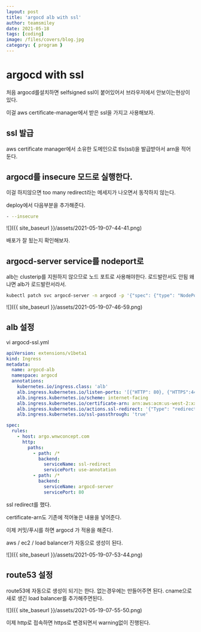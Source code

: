 ```yaml
---
layout: post
title: 'argocd alb with ssl'
author: teamsmiley
date: 2021-05-18
tags: [coding]
image: /files/covers/blog.jpg
category: { program }
---
```


# argocd with ssl

처음 argocd를설치하면 selfsigned ssl이 붙어있어서 브라우저에서 안보이는현상이 있다.

이걸 aws certificate-manager에서 받은 ssl을 가지고 사용해보자.

## ssl 발급

aws certificate manager에서 소유한 도메인으로 tls(ssl)을 발급받아서 arn을 적어둔다.

## argocd를 insecure 모드로 실행한다.

이걸 하지않으면 too many redirect라는 메세지가 나오면서 동작하지 않는다.

deploy에서 다음부분을 추가해준다.

```bash
- --insecure
```

![]({{ site_baseurl }}/assets/2021-05-19-07-44-41.png)

배포가 잘 됬는지 확인해보자.

## argocd-server service를 nodeport로

alb는 clusterip를 지원하지 않으므로 노드 포트로 사용해야한다. 로드발란서도 안됨 왜냐면 alb가 로드발란서라서.

```bash
kubectl patch svc argocd-server -n argocd -p '{"spec": {"type": "NodePort"}}'
```

![]({{ site_baseurl }}/assets/2021-05-19-07-46-59.png)

## alb 설정

vi argocd-ssl.yml

```yml
apiVersion: extensions/v1beta1
kind: Ingress
metadata:
  name: argocd-alb
  namespace: argocd
  annotations:
    kubernetes.io/ingress.class: 'alb'
    alb.ingress.kubernetes.io/listen-ports: '[{"HTTP": 80}, {"HTTPS":443}]'
    alb.ingress.kubernetes.io/scheme: internet-facing
    alb.ingress.kubernetes.io/certificate-arn: arn:aws:acm:us-west-2:xxxxx:certificate/xxxxx-0278-437a-afed-xxxxxf880
    alb.ingress.kubernetes.io/actions.ssl-redirect: '{"Type": "redirect", "RedirectConfig": { "Protocol": "HTTPS", "Port": "443", "StatusCode": "HTTP_301"}}'
    alb.ingress.kubernetes.io/ssl-passthrough: 'true'

spec:
  rules:
    - host: argo.wnwconcept.com
      http:
        paths:
          - path: /*
            backend:
              serviceName: ssl-redirect
              servicePort: use-annotation
          - path: /*
            backend:
              serviceName: argocd-server
              servicePort: 80
```

ssl redirect를 했다.

certificate-arn도 기존에 적어놓은 내용을 넣어준다.

이제 커밋/푸시를 하면 argocd 가 적용을 해준다.

aws / ec2 / load balancer가 자동으로 생성이 된다.

![]({{ site_baseurl }}/assets/2021-05-19-07-53-44.png)

## route53 설정

route53에 자동으로 생성이 되기는 한다. 없는경우에는 만들어주면 된다. cname으로 새로 생긴 load balancer를 추가해주면된다.

![]({{ site_baseurl }}/assets/2021-05-19-07-55-50.png)

이제 http로 접속하면 https로 변경되면서 warning없이 진행된다.
